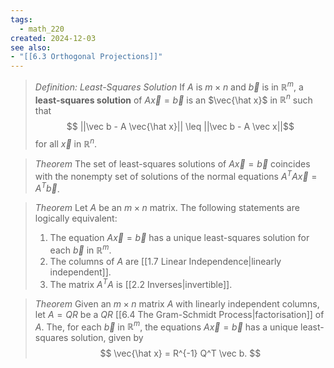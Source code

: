 ```yaml
---
tags:
  - math_220
created: 2024-12-03
see also:
- "[[6.3 Orthogonal Projections]]"
---
```


> *Definition: Least-Squares Solution*
> If $A$ is $m \times n$ and $\vec b$ is in $\mathbb R^m$, a **least-squares solution** of $A \vec x = \vec b$ is an $\vec{\hat x}$ in $\mathbb R^n$ such that
> $$ ||\vec b - A \vec{\hat x}|| \leq ||\vec b - A \vec x||$$
> for all $\vec x$ in $\mathbb R^n$.

> *Theorem*
> The set of least-squares solutions of $A \vec x = \vec b$ coincides with the nonempty set of solutions of the normal equations $A^T A \vec x = A^T \vec b$.

> *Theorem*
> Let $A$ be an $m \times n$ matrix. The following statements are logically equivalent:
> 1. The equation $A \vec x = \vec b$ has a unique least-squares solution for each $\vec b$ in $\mathbb R^m$.
> 2. The columns of $A$ are [[1.7 Linear Independence|linearly independent]].
> 3. The matrix $A^T A$ is [[2.2 Inverses|invertible]].

> *Theorem*
> Given an $m \times n$ matrix $A$ with linearly independent columns, let $A = QR$ be a $QR$ [[6.4 The Gram-Schmidt Process|factorisation]] of $A$. The, for each $\vec b$ in $\mathbb R^m$, the equations $A \vec x = \vec b$ has a unique least-squares solution, given by
> $$ \vec{\hat x} = R^{-1} Q^T \vec b. $$